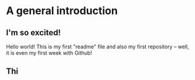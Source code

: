 # A general introduction
## I'm so excited! 
Hello world! This is my first "readme" file and also my first repository – well, it is even my first week with Github!

## Thi
